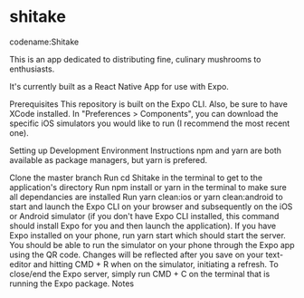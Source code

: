 # shitake
codename:Shitake

This is an app dedicated to distributing fine, culinary mushrooms to enthusiasts. 

It's currently built as a React Native App for use with Expo. 

Prerequisites
This repository is built on the Expo CLI. Also, be sure to have XCode installed. In "Preferences > Components", you can download the specific iOS simulators you would like to run (I recommend the most recent one).

Setting up Development Environment
Instructions
npm and yarn are both available as package managers, but yarn is prefered.

Clone the master branch
Run cd Shitake in the terminal to get to the application's directory
Run npm install or yarn in the terminal to make sure all dependancies are installed
Run yarn clean:ios or yarn clean:android to start and launch the Expo CLI on your browser and subsequently on the iOS or Android simulator (if you don't have Expo CLI installed, this command should install Expo for you and then launch the application).
If you have Expo installed on your phone, run yarn start which should start the server. You should be able to run the simulator on your phone through the Expo app using the QR code.
Changes will be reflected after you save on your text-editor and hitting CMD + R when on the simulator, initiating a refresh.
To close/end the Expo server, simply run CMD + C on the terminal that is running the Expo package.
Notes

